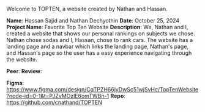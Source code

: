 Welcome to TOPTEN, a website created by Nathan and Hassan. 

**Name**: Hassan Sajid and Nathan Dechyothin
**Date**: October 25, 2024
**Project Name**: Favorite Top Ten Website
**Description**: We, Nathan and I, created a website that shows our personal rankings on subjects we chose. Nathan chose sodas and I, Hassan, chose to rank cars. The website has a landing page and a navbar which links the landing page, Nathan's page, and Hassan's page so the user has a easy experience navigating through the website.
 
**Peer**:
**Review**: 

**Figma**: https://www.figma.com/design/CqTPZH66jyDwSc51wjSvHc/TopTenWebsite?node-id=0-1&t=PJZvMOzlE6omTWBn-1
**Repo**: https://github.com/cnathand/TOPTEN
